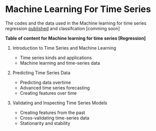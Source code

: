 # Machine Learning For Time Series 

The codes and the data used in the Machine learning for time series regression [published](https://pub.towardsai.net/machine-learning-for-time-series-data-in-python-regression-5e19fa2e7471) and classifcation [comming soon]

**Table of content for Machine learning for time series [Regression]**
1. Introduction to Time Series and Machine Learning
   - Time series kinds and applications
   - Machine learning and time-series data

2. Predicting Time Series Data
    - Predicting data overtime
    - Advanced time series forecasting
    - Creating features over time

3. Validating and Inspecting Time Series Models
    - Creating features from the past
    - Cross-validating time-series data
    - Stationarity and stability
